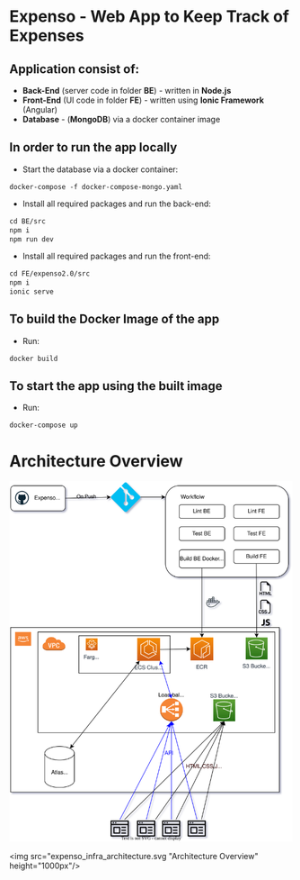 # Expenso - Web App to Keep Track of Expenses

## Application consist of:
  - **Back-End** (server code in folder **BE**) - written in **Node.js**
  - **Front-End** (UI code in folder **FE**) - written using **Ionic Framework** (Angular)
  - **Database** - (**MongoDB**) via a docker container image

## In order to run the app locally

  - Start the database via a docker container:
```shell
docker-compose -f docker-compose-mongo.yaml
```
  - Install all required packages and run the back-end:
```shell
cd BE/src
npm i
npm run dev
```
  - Install all required packages and run the front-end:
```
cd FE/expenso2.0/src
npm i
ionic serve
```


## To build the Docker Image of the app

  - Run:
```shell
docker build
```

## To start the app using the built image

  - Run:
```shell
docker-compose up
```

# Architecture Overview
![architecture]( expenso_infra_architecture.svg "Architecture Overview")

<img src="expenso_infra_architecture.svg "Architecture Overview" height="1000px"/>
